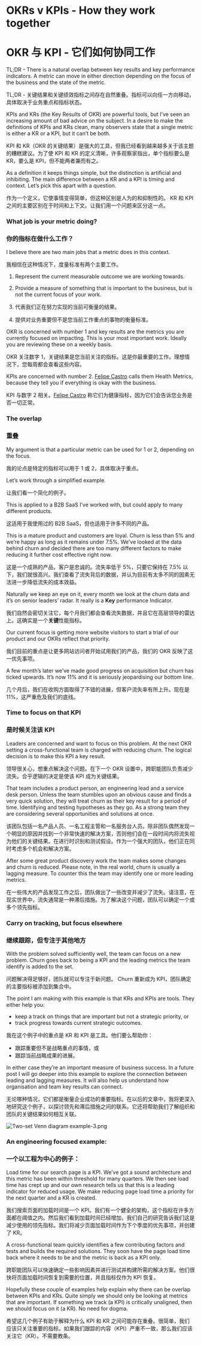 # OKRs v KPIs - How they work together

# OKR 与 KPI - 它们如何协同工作

TL;DR - There is a natural overlap between key results and key performance  indicators. A metric can move in either direction depending on the focus of the business and the state of the metric.

TL;DR - 关键结果和关键绩效指标之间存在自然重叠。指标可以向任一方向移动，具体取决于业务重点和指标状态。

KPIs and KRs (the  Key Results of OKR) are powerful tools, but I’ve seen an increasing  amount of bad advice on the subject. In a desire to make the definitions of KPIs and KRs clean, many observers state that a single metric is  either a KR or a KPI, but it can’t be both.

KPI 和 KR（OKR 的关键结果）是强大的工具，但我已经看到越来越多关于该主题的糟糕建议。为了使 KPI 和 KR 的定义清晰，许多观察家指出，单个指标要么是 KR，要么是 KPI，但不能两者兼而有之。

As a definition it  keeps things simple, but the distinction is artificial and inhibiting. The main difference between a KR and a KPI is timing and context. Let’s pick this apart with a question.


作为一个定义，它使事情变得简单，但这种区别是人为的和抑制性的。 KR 和 KPI 之间的主要区别在于时间和上下文。让我们用一个问题来区分这一点。


### What job is your metric doing?

### 你的指标在做什么工作？

I believe there are two main jobs that a metric does in this context.

我相信在这种情况下，度量标准有两个主要工作。

1. Represent the current measurable outcome we are working towards.
2. Provide a measure of something that is important to the business, but is not the current focus of your work.



1. 代表我们正在努力实现的当前可衡量的结果。
2. 提供对业务重要但不是您当前工作重点的事物的衡量标准。

OKR is concerned with number 1 and key results are the metrics  you are currently focused on impacting. This is your most important  work. Ideally you are reviewing these on a weekly basis.

OKR 关注数字 1，关键结果是您当前关注的指标。这是你最重要的工作。理想情况下，您每周都会查看这些内容。

KPIs are concerned with number 2. [Felipe Castro](https://felipecastro.com/en/blog/okr-vs-kpis/) calls them Health Metrics, because they tell you if everything is okay with the business.

KPI 与数字 2 相关。[Felipe Castro](https://felipecastro.com/en/blog/okr-vs-kpis/) 称它们为健康指标，因为它们会告诉您业务是否一切正常。

### The overlap

### 重叠

My argument is that a particular metric can be used for 1 or 2, depending on the focus.

我的论点是特定的指标可以用于 1 或 2，具体取决于重点。

Let’s work through a simplified example.

让我们看一个简化的例子。

This is applied to a B2B SaaS I’ve worked with, but could apply to many different products.

这适用于我使用过的 B2B SaaS，但也适用于许多不同的产品。

This is a mature product and customers are loyal. Churn is less than 5% and  we’re happy as long as it remains under 7.5%. We’ve looked at the data  behind churn and decided there are too many different factors to make  reducing it further cost effective right now.

这是一个成熟的产品，客户是忠诚的。流失率低于 5%，只要它保持在 7.5% 以下，我们就很高兴。我们查看了流失背后的数据，并认为目前有太多不同的因素无法进一步降低流失的成本效益。

Naturally we keep an eye on it, every month we look at the churn data and it’s on senior leaders’ radar. It really is a **Key** performance Indicator.

我们自然会密切关注它，每个月我们都会查看流失数据，并且它在高层领导的雷达上。这确实是一个**关键**性能指标。

Our current focus is getting more website visitors to start a trial of our product and our OKRs reflect that priority.

我们目前的重点是让更多网站访问者开始试用我们的产品，我们的 OKR 反映了这一优先事项。

A few month’s later we’ve made good progress on acquisition but churn has ticked upwards. It’s now 11% and it is seriously jeopardising our  bottom line.

几个月后，我们在收购方面取得了不错的进展，但客户流失率有所上升。现在是 11%，这严重危及我们的底线。

### Time to focus on that KPI

### 是时候关注该 KPI

Leaders are concerned and want to focus on this problem. At the next OKR  setting a cross-functional team is charged with reducing churn. The logical decision is to make this KPI a key result.

领导很关心，想重点解决这个问题。在下一个 OKR 设置中，跨职能团队负责减少流失。合乎逻辑的决定是使该 KPI 成为关键结果。

That team  includes a product person, an engineering lead and a service desk  person. Unless the team stumbles upon an obvious cause and finds a very quick solution, they will treat churn as their key result for a period  of time. Identifying and testing hypotheses as they go. As a strong team they are considering several opportunities and solutions at once.

该团队包括一名产品人员、一名工程主管和一名服务台人员。除非团队偶然发现一个明显的原因并找到一个非常快速的解决方案，否则他们会在一段时间内将流失视为他们的关键结果。在进行时识别和测试假设。作为一个强大的团队，他们正在同时考虑多个机会和解决方案。

After some great product discovery work the team makes some changes and churn is reduced. Please note, in the real world, churn is usually a lagging  measure. To counter this the team may identify one or more leading  metrics.

在一些伟大的产品发现工作之后，团队做出了一些改变并减少了流失。请注意，在现实世界中，流失通常是一种滞后措施。为了解决这个问题，团队可以确定一个或多个领先指标。

### Carry on tracking, but focus elsewhere

### 继续跟踪，但专注于其他地方

With the problem solved sufficiently well, the team can focus on a new  problem. Churn goes back to being a KPI and the leading metrics the team identify is added to the set.

问题解决得足够好，团队就可以专注于新问题。 Churn 重新成为 KPI，团队确定的主要指标被添加到集合中。

The point I am making with this example is that KRs and KPIs are tools. They either help you:

- keep a track on things that are important but not a strategic priority, or
- track progress towards current strategic outcomes.

我在这个例子中的重点是 KR 和 KPI 是工具。他们要么帮助你：

- 跟踪重要但不是战略重点的事情，或
- 跟踪当前战略成果的进展。

In either case they’re an important measure of business success. In a future post I will go deeper into this example to explore the  connection between leading and lagging measures. It will also help us  understand how organisation and team key results can connect.

无论哪种情况，它们都是衡量企业成功的重要指标。在以后的文章中，我将更深入地研究这个例子，以探讨领先和滞后措施之间的联系。它还将帮助我们了解组织和团队的关键结果如何相互关联。

![Two-set Venn diagram example-3.png](https://images.squarespace-cdn.com/content/v1/5fc51b5d16f6d44b07d9be45/1615452103980-1NEIBLUIUG8T08784J66/Two-set+Venn+diagram+example-3.png?format=2500w)

### An engineering focused example: 

### 一个以工程为中心的例子：

Load time for our search page is a KPI. We’ve got a sound  architecture and this metric has been within threshold for many  quarters. We then see  load time has crept up and our own research  tells us that this is a leading indicator for reduced usage. We make  reducing page load time a priority for the next quarter and a KR is  created.

我们搜索页面的加载时间是一个 KPI。我们有一个健全的架构，这个指标在许多方面都在阈值之内。然后我们看到加载时间已经增加，我们自己的研究告诉我们这是减少使用的领先指标。我们将减少页面加载时间作为下个季度的优先事项，并创建了 KR。

A cross-functional team quickly identifies a few contributing factors and tests and builds the required solutions. They soon have the page  load time back where it needs to be and the metric is back as a KPI  only.

跨职能团队可以快速确定一些影响因素并进行测试并构建所需的解决方案。他们很快将页面加载时间恢复到需要的位置，并且指标仅作为 KPI 恢复。

Hopefully these couple of examples help explain why there can be  overlap between KPIs and KRs. Quite simply we should only be looking at  metrics that are important. If something we track (a KPI) is critically  unaligned, then we should focus on it (a KR). No need for dogma. 

希望这几个例子有助于解释为什么 KPI 和 KR 之间可能存在重叠。很简单，我们应该只关注重要的指标。如果我们跟踪的内容（KPI）严重不一致，那么我们应该关注它（KR）。不需要教条。


